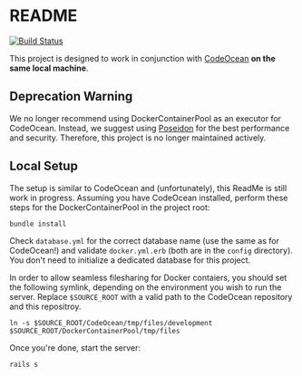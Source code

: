 # README

[![Build Status](https://github.com/openHPI/dockercontainerpool/workflows/CI/badge.svg)](https://github.com/openHPI/dockercontainerpool/actions?query=workflow%3ACI)

This project is designed to work in conjunction with [CodeOcean](https://github.com/openHPI/codeocean) **on the same local machine**.

## Deprecation Warning

We no longer recommend using DockerContainerPool as an executor for CodeOcean. Instead, we suggest using [Poseidon](https://github.com/openHPI/poseidon) for the best performance and security. Therefore, this project is no longer maintained actively.

## Local Setup

The setup is similar to CodeOcean and (unfortunately), this ReadMe is still work in progress. Assuming you have CodeOcean installed, perform these steps for the DockerContainerPool in the project root:

```shell script
bundle install
```

Check `database.yml` for the correct database name (use the same as for CodeOcean!) and validate `docker.yml.erb` (both are in the `config` directory). You don't need to initialize a dedicated database for this project.

In order to allow seamless filesharing for Docker contaiers, you should set the following symlink, depending on the environment you wish to run the server. Replace `$SOURCE_ROOT` with a valid path to the CodeOcean repository and this repositroy.

```
ln -s $SOURCE_ROOT/CodeOcean/tmp/files/development $SOURCE_ROOT/DockerContainerPool/tmp/files
```

Once you're done, start the server:

```
rails s
```
